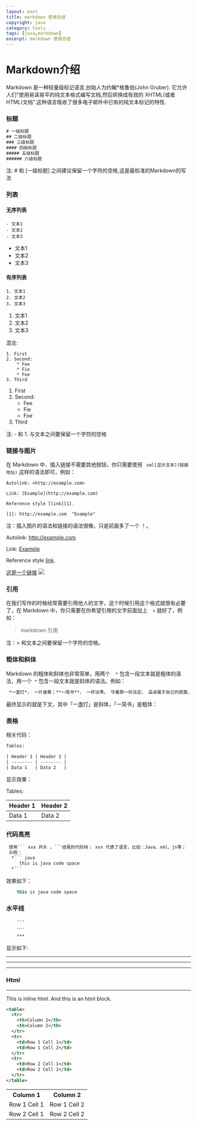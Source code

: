 ```yaml
---
layout: post
title: markdown 使用总结
copyright: java
category: tools
tags: [java,markdown]
excerpt: markdown 使用总结
---
```


Markdown介绍
======================

Markdown 是一种轻量级标记语言,创始人为约翰*格鲁伯(John Gruber). 它允许人们"使用易读易平的纯文本格式编写文档,然后转换成有效的
XHTML(或者HTML)文档".这种语言吸收了很多电子邮件中已有的纯文本标记的特性.


### 标题

``` xml
# 一级标题
## 二级标题
### 三级标题
#### 四级标题
##### 五级标题
###### 六级标题
```

注: # 和 [一级标题] 之间建议保留一个字符的空格,这是最标准的Markdown的写法

### 列表
#### 无序列表
```
- 文本1
- 文本2
- 文本3
```

- 文本1
- 文本2
- 文本3
#### 有序列表
```
1. 文本1
2. 文本2
3. 文本3
```

1. 文本1
2. 文本2
3. 文本3

混合:
```
1. First
2. Second:
	* Fee
	* Fie
	* Foe
3. Third
```

1. First
2. Second:
	* Fee
	* Fie
	* Foe
3. Third

注: - 和 1. 与文本之间要保留一个字符的空格

### 链接与图片
在 Markdown 中，插入链接不需要其他按钮，你只需要使用 ```  xml[显示文本](链接地址) ``` 这样的语法即可，例如：
``` 
Autolink: <http://example.com>

Link: [Example](http://example.com)

Reference style [link][1].

[1]: http://example.com  "Example"
``` 
注：插入图片的语法和链接的语法很像，只是前面多了一个 ！。


Autolink: <http://example.com>

Link: [Example](http://example.com)

Reference style [link][1].

[1]: http://example.com  "Example"
[这是一个链接](http://baidu.com)
![](https://img.ivsky.com/img/tupian/pre/201904/20/reqiqiu-001.jpg)

### 引用
在我们写作的时候经常需要引用他人的文字，这个时候引用这个格式就很有必要了，在 Markdown 中，你只需要在你希望引用的文字前面加上```   > ``` 就好了，例如：

> markdown 引用

注：> 和文本之间要保留一个字符的空格。

### 粗体和斜体
Markdown 的粗体和斜体也非常简单，用两个```  *```  包含一段文本就是粗体的语法，用一个```  * ``` 包含一段文本就是斜体的语法。例如：
```  xml
 *一盏灯*， 一片昏黄；**一简书**， 一杯淡茶。 守着那一份淡定， 品读属于自己的寂寞。 保持淡定， 才能欣赏到最美丽
```
最终显示的就是下文，其中「一盏灯」是斜体，「一简书」是粗体：

### 表格
相关代码：
```  xml
Tables:

| Header 1 | Header 2 |
| -------- | -------- |
| Data 1   | Data 2   |
```
显示效果：

Tables:

| Header 1 | Header 2 |
| -------- | -------- |
| Data 1   | Data 2   |

### 代码高亮

```  xml
 使用``` xxx 开头 ，```结尾的代码块； xxx 代表了语言，比如：Java、xml、js等；
 示例：
  *``` java
     this is java code space
  *```
```
效果如下：
``` java
    this is java code space
``` 

### 水平线
```
    ---
    ___
    
    ***
```
显示如下:

---
___

***
### Html
-------

This is inline <span>html</html>.
And this is an html block.
```xml
<table>
  <tr>
    <th>Column 1</th>
    <th>Column 2</th>
  </tr>
  <tr>
    <td>Row 1 Cell 1</td>
    <td>Row 1 Cell 2</td>
  </tr>
  <tr>
    <td>Row 2 Cell 1</td>
    <td>Row 2 Cell 2</td>
  </tr>
</table>
```
<table>
  <tr>
    <th>Column 1</th>
    <th>Column 2</th>
  </tr>
  <tr>
    <td>Row 1 Cell 1</td>
    <td>Row 1 Cell 2</td>
  </tr>
  <tr>
    <td>Row 2 Cell 1</td>
    <td>Row 2 Cell 2</td>
  </tr>
</table>










